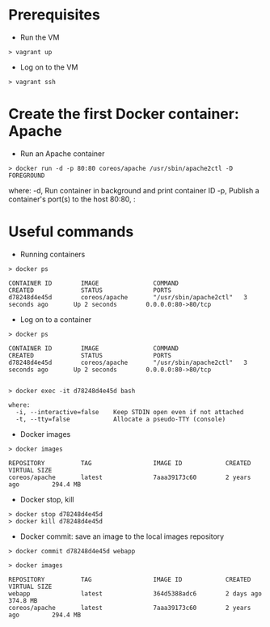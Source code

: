 # Prerequisites

- Run the VM
```
> vagrant up

```

- Log on to the VM
```
> vagrant ssh

```

# Create the first Docker container: Apache

- Run an Apache container
```
> docker run -d -p 80:80 coreos/apache /usr/sbin/apache2ctl -D FOREGROUND

```
where:
-d, Run container in background and print container ID
-p, Publish a container's port(s) to the host
80:80, <host port>:<container port> 

# Useful commands

- Running containers
```
> docker ps

CONTAINER ID        IMAGE               COMMAND                  CREATED             STATUS              PORTS                    
d78248d4e45d        coreos/apache       "/usr/sbin/apache2ctl"   3 seconds ago       Up 2 seconds        0.0.0.0:80->80/tcp 

```

- Log on to a container 

```
> docker ps

CONTAINER ID        IMAGE               COMMAND                  CREATED             STATUS              PORTS                    
d78248d4e45d        coreos/apache       "/usr/sbin/apache2ctl"   3 seconds ago       Up 2 seconds        0.0.0.0:80->80/tcp 


> docker exec -it d78248d4e45d bash

where:
  -i, --interactive=false    Keep STDIN open even if not attached
  -t, --tty=false            Allocate a pseudo-TTY (console)
```

- Docker images 
```
> docker images

REPOSITORY          TAG                 IMAGE ID            CREATED             VIRTUAL SIZE
coreos/apache       latest              7aaa39173c60        2 years ago         294.4 MB

```

- Docker stop, kill 
```
> docker stop d78248d4e45d
> docker kill d78248d4e45d

```

- Docker commit: save an image to the local images repository
```
> docker commit d78248d4e45d webapp

> docker images 

REPOSITORY          TAG                 IMAGE ID            CREATED             VIRTUAL SIZE
webapp              latest              364d5388adc6        2 days ago          374.8 MB
coreos/apache       latest              7aaa39173c60        2 years ago         294.4 MB


```

